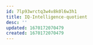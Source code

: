 ```yaml
---
id: 7lp93wrctq3w4v8k0l6w3h1
title: IQ-Intelligence-quotient
desc: ''
updated: 1670172070479
created: 1670172070479
---
```


